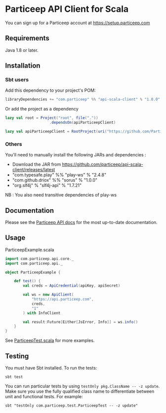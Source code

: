 # Particeep API Client for Scala

You can sign up for a Particeep account at https://setup.particeep.com

## Requirements

Java 1.8 or later.

## Installation

### Sbt users

Add this dependency to your project's POM:

```scala
libraryDependencies += "com.particeep" %% "api-scala-client" % "1.0.0"
```

Or add the project as a dependency

```scala
lazy val root = Project("root", file("."))
                    .dependsOn(apiParticeepClient)

lazy val apiParticeepClient = RootProject(uri("https://github.com/Particeep/api-sdk-scala.git"))

```

### Others

You'll need to manually install the following JARs and dependencies :

* Download the JAR from https://github.com/particeep/api-scala-client/releases/latest
* "com.typesafe.play" %% "play-ws"    % "2.4.8"
* "com.github.driox"  %% "sorus"      % "1.0.0"
* "org.slf4j"         %  "slf4j-api"  % "1.7.21"

NB : You also need transitive dependencies of play-ws

## Documentation

Please see the [Particeep API docs](https://www.particeep.com/en/docs) for the most up-to-date documentation.

## Usage

ParticeepExample.scala

```scala
import com.particeep.api.core._
import com.particeep.api._

object ParticeepExample {

    def test() {
        val creds = ApiCredential(apiKey, apiSecret)

        val ws = new ApiClient(
            "https://api.particeep.com",
            creds,
            "1"
        ) with InfoClient

        val result:Future[Either[JsError, Info]] = ws.info()
    }
}
```

See [ParticeepTest.scala](https://github.com/particeep/api-scala-client/blob/master/src/test/scala/com/particeep/ParticeepTest.java) for more examples.

## Testing

You must have Sbt installed. To run the tests:

    sbt test

You can run particular tests by using `testOnly pkg.ClassName -- -z update`. Make sure you use the fully qualified class name to differentiate between
unit and functional tests. For example:

    sbt "testOnly com.particeep.test.ParticeepTest -- -z update"
